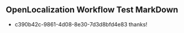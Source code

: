 ## OpenLocalization Workflow Test MarkDown
* c390b42c-9861-4d08-8e30-7d3d8bfd4e83 
thanks!<!--HONumber=Mar16_HO2-->
